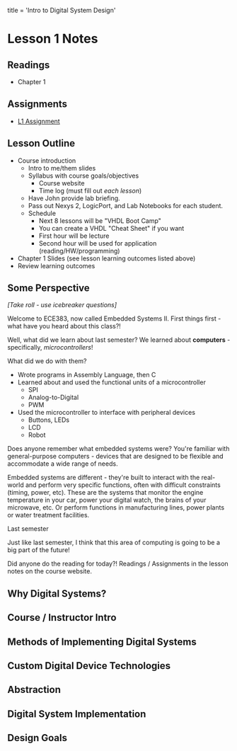 title = 'Intro to Digital System Design'

# Lesson 1 Notes

## Readings
- Chapter 1

## Assignments
- [L1 Assignment](L1_HW.html)

## Lesson Outline
- Course introduction
  - Intro to me/them slides
  - Syllabus with course goals/objectives
    - Course website
    - Time log (must fill out *each lesson*)
  - Have John provide lab briefing.
  - Pass out Nexys 2, LogicPort, and Lab Notebooks for each student.
  - Schedule
    - Next 8 lessons will be "VHDL Boot Camp"
    - You can create a VHDL "Cheat Sheet" if you want
    - First hour will be lecture
    - Second hour will be used for application (reading/HW/programming)
- Chapter 1 Slides (see lesson learning outcomes listed above)
- Review learning outcomes

## Some Perspective

*[Take roll - use icebreaker questions]*

Welcome to ECE383, now called Embedded Systems II.  First things first - what have you heard about this class?!

Well, what did we learn about last semester?  We learned about **computers** - specifically, _microcontrollers_!

What did we do with them?

- Wrote programs in Assembly Language, then C
- Learned about and used the functional units of a microcontroller
  - SPI
  - Analog-to-Digital
  - PWM
- Used the microcontroller to interface with peripheral devices
  - Buttons, LEDs
  - LCD
  - Robot

Does anyone remember what embedded systems were?  You're familiar with general-purpose computers - devices that are designed to be flexible and accommodate a wide range of needs.

Embedded systems are different - they're built to interact with the real-world and perform very specific functions, often with difficult constraints (timing, power, etc).  These are the systems that monitor the engine temperature in your car, power your digital watch, the brains of your microwave, etc.  Or perform functions in manufacturing lines, power plants or water treatment facilities.

Last semester 

Just like last semester, I think that this area of computing is going to be a big part of the future!


Did anyone do the reading for today?!  Readings / Assignments in the lesson notes on the course website.

## Why Digital Systems?

## Course / Instructor Intro

## Methods of Implementing Digital Systems

## Custom Digital Device Technologies

## Abstraction

## Digital System Implementation

## Design Goals
